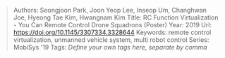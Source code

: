 > Authors: Seongjoon Park, Joon Yeop Lee, Inseop Um, Changhwan Joe, Hyeong Tae Kim, Hwangnam Kim
> Title: RC Function Virtualization - You Can Remote Control Drone Squadrons (Poster)
> Year: 2019
> Url: https://doi.org/10.1145/3307334.3328644
> Keywords: remote control virtualization, unmanned vehicle system, multi robot control
> Series: MobiSys '19
> Tags: *Define your own tags here, separate by comma*
